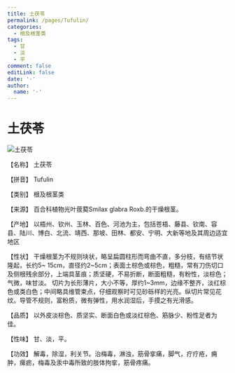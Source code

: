 ```yaml
---
title: 土茯苓
permalink: /pages/Tufulin/
categories: 
  - 根及根茎类
tags: 
  - 甘
  - 淡
  - 平
comment: false
editLink: false
date: '·'
author: 
  name: '·'
---
```

# 土茯苓

![土茯苓](https://sys01.lib.hkbu.edu.hk/cmed/mmid/images/B00015.jpg)

<!-- more -->
【名称】	土茯苓	

【拼音】	Tufulin

【类别】	根及根茎类

【来源】	百合科植物光叶菝葜Smilax glabra Roxb.的干燥根茎。

【产地】	以梧州、钦州、玉林、百色、河池为主，包括苍梧、藤县、钦南、容县、陆川、博白、北流、靖西、那坡、田林、都安、宁明、大新等地及其周边适宜地区

【性状】	干燥根茎为不规则块状，略呈扁圆柱形而弯曲不直，多分枝，有结节状隆起，长约5~ 15cm，直径约2~5cm；表面土棕色或棕色，粗糙，常有刀伤切口及侧根残余部分，上端具茎痕；质坚硬，不易折断，断面粗糙，有粉性，淡棕色；气微，味甘淡。
切片为长形薄片，大小不等，厚约1~3mm，边缘不整齐，淡红棕色或类白色；中间略具维管束点，仔细观察时可见砂砾样的光亮。纵切片常见花纹。导管不规则，富粉质，微有弹性，用水润湿后，手摸之有光滑感。

【品质】	以外皮淡棕色、质坚实、断面白色或淡红棕色、筋脉少、粉性足者为佳。

【性味】	甘、淡，平。

【功效】	解毒，除湿，利关节。治梅毒，淋浊，筋骨挛痛，脚气，疔疗疮，痈肿，瘰疬，梅毒及汞中毒所致的肢体拘挛，筋骨疼痛。